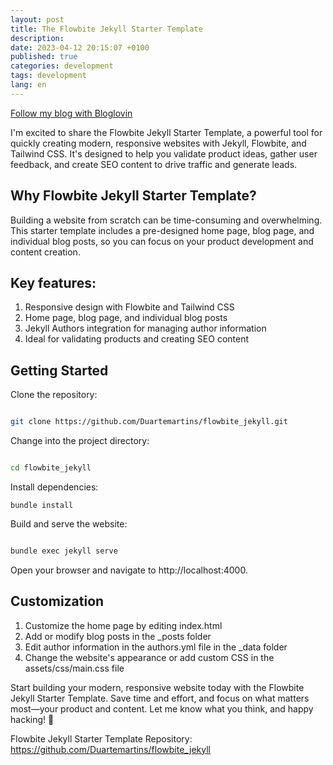 ```yaml
---
layout: post
title: The Flowbite Jekyll Starter Template
description:
date: 2023-04-12 20:15:07 +0100
published: true
categories: development
tags: development
lang: en
---
```


<a href="https://www.bloglovin.com/blog/21578932/?claim=985xmtxmjm4">Follow my blog with Bloglovin</a>

I'm excited to share the Flowbite Jekyll Starter Template, a powerful tool for quickly creating modern, responsive websites with Jekyll, Flowbite, and Tailwind CSS. It's designed to help you validate product ideas, gather user feedback, and create SEO content to drive traffic and generate leads.

## Why Flowbite Jekyll Starter Template?

Building a website from scratch can be time-consuming and overwhelming. This starter template includes a pre-designed home page, blog page, and individual blog posts, so you can focus on your product development and content creation.

## Key features:

1. Responsive design with Flowbite and Tailwind CSS
2. Home page, blog page, and individual blog posts
3. Jekyll Authors integration for managing author information
4. Ideal for validating products and creating SEO content

## Getting Started

Clone the repository:

```bash

git clone https://github.com/Duartemartins/flowbite_jekyll.git
```

Change into the project directory:

```bash

cd flowbite_jekyll
```

Install dependencies:

```
bundle install
```

Build and serve the website:

```bash

bundle exec jekyll serve
```

Open your browser and navigate to http://localhost:4000.

## Customization

1. Customize the home page by editing index.html
2. Add or modify blog posts in the \_posts folder
3. Edit author information in the authors.yml file in the \_data folder
4. Change the website's appearance or add custom CSS in the assets/css/main.css file

Start building your modern, responsive website today with the Flowbite Jekyll Starter Template. Save time and effort, and focus on what matters most—your product and content. Let me know what you think, and happy hacking! 🚀

Flowbite Jekyll Starter Template Repository: <https://github.com/Duartemartins/flowbite_jekyll>
